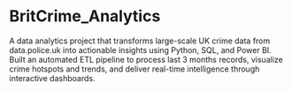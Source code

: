 # BritCrime_Analytics
A data analytics project that transforms large-scale UK crime data from data.police.uk  into actionable insights using Python, SQL, and Power BI. Built an automated ETL pipeline to process last 3 months records, visualize crime hotspots and trends, and deliver real-time intelligence through interactive dashboards.
